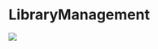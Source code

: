 <h1>LibraryManagement</h1>
<img src="https://github-production-user-asset-6210df.s3.amazonaws.com/171555509/341077808-84bd44b8-ab97-4d9e-81d2-e38c5c51052b.jpg?X-Amz-Algorithm=AWS4-HMAC-SHA256&X-Amz-Credential=AKIAVCODYLSA53PQK4ZA%2F20240619%2Fus-east-1%2Fs3%2Faws4_request&X-Amz-Date=20240619T124219Z&X-Amz-Expires=300&X-Amz-Signature=1886c7e62f57cb9ef9587e8d154c08df3af39547967c0be7aca74666a9d99138&X-Amz-SignedHeaders=host&actor_id=171555509&key_id=0&repo_id=816918215">
